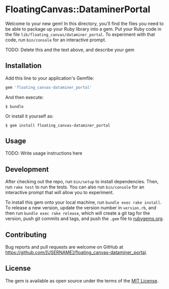 # FloatingCanvas::DataminerPortal

Welcome to your new gem! In this directory, you'll find the files you need to be able to package up your Ruby library into a gem. Put your Ruby code in the file `lib/floating_canvas/dataminer_portal`. To experiment with that code, run `bin/console` for an interactive prompt.

TODO: Delete this and the text above, and describe your gem

## Installation

Add this line to your application's Gemfile:

```ruby
gem 'floating_canvas-dataminer_portal'
```

And then execute:

    $ bundle

Or install it yourself as:

    $ gem install floating_canvas-dataminer_portal

## Usage

TODO: Write usage instructions here

## Development

After checking out the repo, run `bin/setup` to install dependencies. Then, run `rake test` to run the tests. You can also run `bin/console` for an interactive prompt that will allow you to experiment.

To install this gem onto your local machine, run `bundle exec rake install`. To release a new version, update the version number in `version.rb`, and then run `bundle exec rake release`, which will create a git tag for the version, push git commits and tags, and push the `.gem` file to [rubygems.org](https://rubygems.org).

## Contributing

Bug reports and pull requests are welcome on GitHub at https://github.com/[USERNAME]/floating_canvas-dataminer_portal.


## License

The gem is available as open source under the terms of the [MIT License](http://opensource.org/licenses/MIT).


